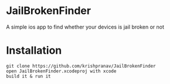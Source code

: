 # JailBrokenFinder
A simple ios app to find whether your devices is jail broken or not


# Installation
```
git clone https://github.com/krishpranav/JailBrokenFinder
open JailBrokenFinder.xcodeproj with xcode
build it & run it
```
